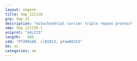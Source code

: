 ```yaml
---
layout: smgene
title: Smp_121130
grp: Smp_12
description: "mitochondrial carrier triple repeat protein"
smp: Smp_121130.1
uniprot: "G4LZ15"
length:   906
cdd: "PTZ00168, cl02813, pfam00153"
kk: ns
categories: sm
---
```

